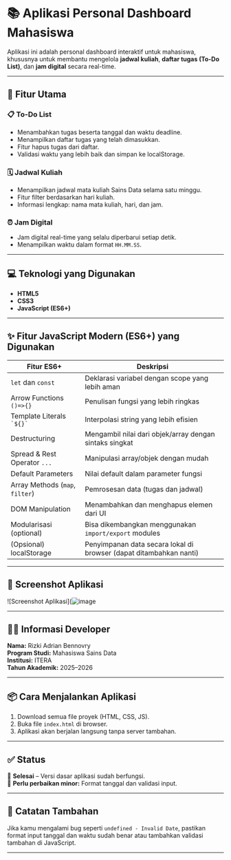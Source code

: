 # 📚 Aplikasi Personal Dashboard Mahasiswa

Aplikasi ini adalah personal dashboard interaktif untuk mahasiswa, khususnya untuk membantu mengelola **jadwal kuliah**, **daftar tugas (To-Do List)**, dan **jam digital** secara real-time.

---

## 🚀 Fitur Utama

### 📋 To-Do List
- Menambahkan tugas beserta tanggal dan waktu deadline.
- Menampilkan daftar tugas yang telah dimasukkan.
- Fitur hapus tugas dari daftar.
- Validasi waktu yang lebih baik dan simpan ke localStorage.

### 🗓️ Jadwal Kuliah
- Menampilkan jadwal mata kuliah Sains Data selama satu minggu.
- Fitur filter berdasarkan hari kuliah.
- Informasi lengkap: nama mata kuliah, hari, dan jam.

### ⏰ Jam Digital
- Jam digital real-time yang selalu diperbarui setiap detik.
- Menampilkan waktu dalam format `HH.MM.SS`.

---

## 💻 Teknologi yang Digunakan

- **HTML5**
- **CSS3**
- **JavaScript (ES6+)**

---

## ✨ Fitur JavaScript Modern (ES6+) yang Digunakan

| Fitur ES6+                     | Deskripsi                                                                 |
|-------------------------------|--------------------------------------------------------------------------|
| `let` dan `const`             | Deklarasi variabel dengan scope yang lebih aman                         |
| Arrow Functions `()=>{}`      | Penulisan fungsi yang lebih ringkas                                     |
| Template Literals `` `${}` `` | Interpolasi string yang lebih efisien                                   |
| Destructuring                 | Mengambil nilai dari objek/array dengan sintaks singkat                  |
| Spread & Rest Operator `...`  | Manipulasi array/objek dengan mudah                                     |
| Default Parameters            | Nilai default dalam parameter fungsi                                     |
| Array Methods (`map`, `filter`) | Pemrosesan data (tugas dan jadwal)                                      |
| DOM Manipulation              | Menambahkan dan menghapus elemen dari UI                                |
| Modularisasi (optional)       | Bisa dikembangkan menggunakan `import/export` modules                   |
| (Opsional) localStorage       | Penyimpanan data secara lokal di browser (dapat ditambahkan nanti)      |

---

## 📸 Screenshot Aplikasi

![Screenshot Aplikasi](![image](https://github.com/user-attachments/assets/1a26d9d8-9faa-4a74-8351-2a8cceee2457)

---

## 🧑‍🎓 Informasi Developer

**Nama:** Rizki Adrian Bennovry  
**Program Studi:** Mahasiswa Sains Data  
**Institusi:** ITERA  
**Tahun Akademik:** 2025–2026

---

## 📦 Cara Menjalankan Aplikasi

1. Download semua file proyek (HTML, CSS, JS).
2. Buka file `index.html` di browser.
3. Aplikasi akan berjalan langsung tanpa server tambahan.

---

## ✅ Status
📌 **Selesai** – Versi dasar aplikasi sudah berfungsi.  
🔧 **Perlu perbaikan minor:** Format tanggal dan validasi input.

---

## 📌 Catatan Tambahan
Jika kamu mengalami bug seperti `undefined - Invalid Date`, pastikan format input tanggal dan waktu sudah benar atau tambahkan validasi tambahan di JavaScript.

---
